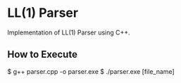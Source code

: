 # LL(1) Parser

Implementation of  LL(1) Parser using C++.

## How to Execute
$ g++ parser.cpp -o parser.exe
$ ./parser.exe [file_name]
